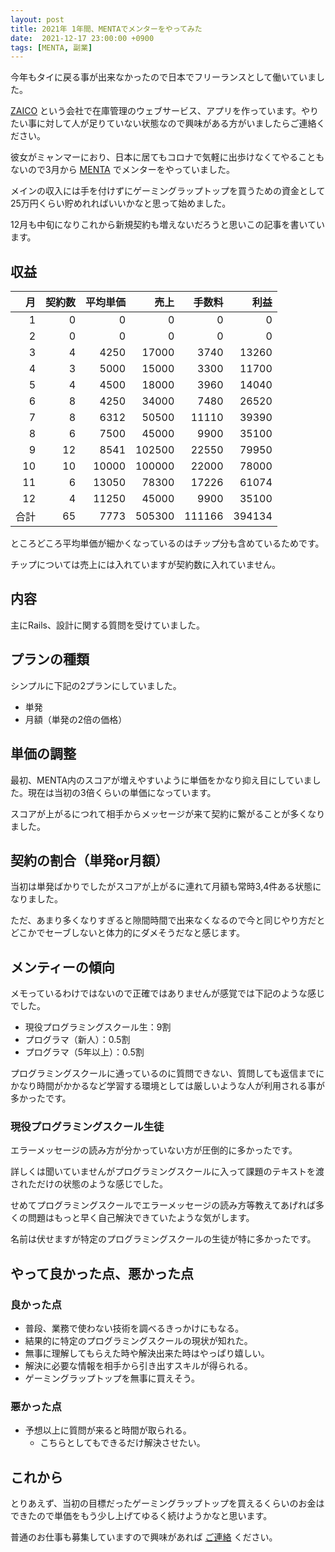 ```yaml
---
layout: post
title: 2021年 1年間、MENTAでメンターをやってみた 
date:  2021-12-17 23:00:00 +0900
tags: [MENTA, 副業]
---
```


今年もタイに戻る事が出来なかったので日本でフリーランスとして働いていました。

[ZAICO](https://www.zaico.co.jp) という会社で在庫管理のウェブサービス、アプリを作っています。やりたい事に対して人が足りていない状態なので興味がある方がいましたらご連絡ください。

彼女がミャンマーにおり、日本に居てもコロナで気軽に出歩けなくてやることもないので3月から [MENTA](https://menta.work) でメンターをやっていました。

メインの収入には手を付けずにゲーミングラップトップを買うための資金として25万円くらい貯めれればいいかなと思って始めました。

12月も中旬になりこれから新規契約も増えないだろうと思いこの記事を書いています。

## 収益

|   月 | 契約数 |  平均単価 |     売上 |    手数料 |     利益 |
|----:|----:|------:|-------:|-------:|-------:|
|   1 |   0 |     0 |      0 |      0 |      0 |
|   2 |   0 |     0 |      0 |      0 |      0 |
|   3 |   4 |  4250 |  17000 |   3740 |  13260 |
|   4 |   3 |  5000 |  15000 |   3300 |  11700 |
|   5 |   4 |  4500 |  18000 |   3960 |  14040 |
|   6 |   8 |  4250 |  34000 |   7480 |  26520 |
|   7 |   8 |  6312 |  50500 |  11110 |  39390 |
|   8 |   6 |  7500 |  45000 |   9900 |  35100 |
|   9 |  12 |  8541 | 102500 |  22550 |  79950 |
|  10 |  10 | 10000 | 100000 |  22000 |  78000 |
|  11 |   6 | 13050 |  78300 |  17226 |  61074 |
|  12 |   4 | 11250 |  45000 |   9900 |  35100 |
|  合計 |  65 |  7773 | 505300 | 111166 | 394134 |

ところどころ平均単価が細かくなっているのはチップ分も含めているためです。

チップについては売上には入れていますが契約数に入れていません。

## 内容

主にRails、設計に関する質問を受けていました。

## プランの種類

シンプルに下記の2プランにしていました。

- 単発
- 月額（単発の2倍の価格）

## 単価の調整

最初、MENTA内のスコアが増えやすいように単価をかなり抑え目にしていました。現在は当初の3倍くらいの単価になっています。

スコアが上がるにつれて相手からメッセージが来て契約に繋がることが多くなりました。

## 契約の割合（単発or月額）

当初は単発ばかりでしたがスコアが上がるに連れて月額も常時3,4件ある状態になりました。

ただ、あまり多くなりすぎると隙間時間で出来なくなるので今と同じやり方だとどこかでセーブしないと体力的にダメそうだなと感じます。

## メンティーの傾向

メモっているわけではないので正確ではありませんが感覚では下記のような感じでした。

- 現役プログラミングスクール生：9割
- プログラマ（新人）：0.5割
- プログラマ（5年以上）：0.5割

プログラミングスクールに通っているのに質問できない、質問しても返信までにかなり時間がかかるなど学習する環境としては厳しいような人が利用される事が多かったです。

### 現役プログラミングスクール生徒

エラーメッセージの読み方が分かっていない方が圧倒的に多かったです。

詳しくは聞いていませんがプログラミングスクールに入って課題のテキストを渡されただけの状態のような感じでした。

せめてプログラミングスクールでエラーメッセージの読み方等教えてあげれば多くの問題はもっと早く自己解決できていたような気がします。

名前は伏せますが特定のプログラミングスクールの生徒が特に多かったです。

## やって良かった点、悪かった点

### 良かった点

- 普段、業務で使わない技術を調べるきっかけにもなる。
- 結果的に特定のプログラミングスクールの現状が知れた。
- 無事に理解してもらえた時や解決出来た時はやっぱり嬉しい。
- 解決に必要な情報を相手から引き出すスキルが得られる。
- ゲーミングラップトップを無事に買えそう。

### 悪かった点

- 予想以上に質問が来ると時間が取られる。
   - こちらとしてもできるだけ解決させたい。

## これから

とりあえず、当初の目標だったゲーミングラップトップを買えるくらいのお金はできたので単価をもう少し上げてゆるく続けようかなと思います。

普通のお仕事も募集していますので興味があれば [ご連絡](/jobs) ください。